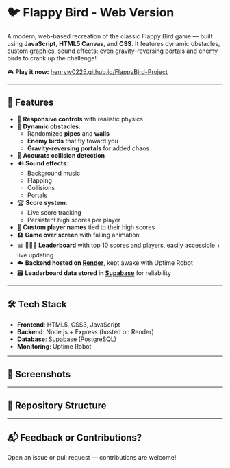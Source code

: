# 🐦 Flappy Bird - Web Version

A modern, web-based recreation of the classic Flappy Bird game — built using **JavaScript**, **HTML5 Canvas**, and **CSS**. It features dynamic obstacles, custom graphics, sound effects; even gravity-reversing portals and enemy birds to crank up the challenge!

🎮 **Play it now:** [henryw0225.github.io/FlappyBird-Project](https://henryw0225.github.io/FlappyBird-Project/)

---

## 🚀 Features

- 🎯 **Responsive controls** with realistic physics
- 🔧 **Dynamic obstacles**:
  - Randomized **pipes** and **walls**
  - **Enemy birds** that fly toward you
  - **Gravity-reversing portals** for added chaos
- 🧠 **Accurate collision detection**
- 🔊 **Sound effects**:
  - Background music
  - Flapping
  - Collisions
  - Portals
- 🏆 **Score system**:
  - Live score tracking
  - Persistent high scores per player
- 👤 **Custom player names** tied to their high scores
- 🪦 **Game over screen** with falling animation
- 📊 🥇🥈🥉 **Leaderboard** with top 10 scores and players, easily accessible + live updating
- ☁️ **Backend hosted on [Render](https://render.com)**, kept awake with Uptime Robot
- 🗃️ **Leaderboard data stored in [Supabase](https://supabase.com)** for reliability

---

## 🛠️ Tech Stack

- **Frontend**: HTML5, CSS3, JavaScript
- **Backend**: Node.js + Express (hosted on Render)
- **Database**: Supabase (PostgreSQL)
- **Monitoring**: Uptime Robot

---

## 📸 Screenshots

---

## 📂 Repository Structure

---

## 📬 Feedback or Contributions?

Open an issue or pull request — contributions are welcome!





